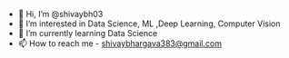 - 👋 Hi, I’m @shivaybh03
- 👀 I’m interested in Data Science, ML ,Deep Learning, Computer Vision
- 🌱 I’m currently learning Data Science
- 📫 How to reach me - shivaybhargava383@gmail.com


<!---
shivaybh03/shivaybh03 is a ✨ special ✨ repository because its `README.md` (this file) appears on your GitHub profile.
You can click the Preview link to take a look at your changes.
--->
